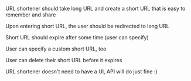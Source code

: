URL shortener should take long URL and create a short URL that is easy to remember and share

Upon entering short URL, the user should be redirected to long URL

Short URL should expire after some time (user can specify)

User can specify a custom short URL, too

User can delete their short URL before it expires

URL shortener doesn't need to have a UI, API will do just fine :)
